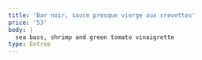 ```yaml
---
title: 'Bar noir, sauce presque vierge aux crevettes'
price: '53'
body: |
  sea bass, shrimp and green tomato vinaigrette
type: Entree
---
```




